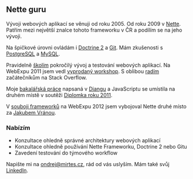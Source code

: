 ## Nette guru

Vývoji webových aplikací se věnuji od roku 2005. Od roku 2009 v [Nette](http://nette.org/).
Patřím mezi největší znalce tohoto frameworku v ČR a podílím se na jeho vývoji.

Na špičkové úrovni ovládám i [Doctrine 2](http://www.doctrine-project.org/) a [Git](http://git-scm.com/). Mám zkušenosti s [PostgreSQL](http://www.postgresql.org/) a [MySQL](http://www.mysql.com/).

Pravidelně [školím](http://akademie.medio.cz/vyvoj-webovych-aplikaci) pokročilý vývoj a testování webových aplikací. Na WebExpu 2011 jsem vedl [vyprodaný workshop](http://webexpo.cz/praha2011/workshop/jak-napsat-otestovat-tisice-radku-kvalitniho-objektoveho-kodu/). S oblibou [radím](http://stackoverflow.com/users/565782/ondrej-mirtes) začátečníkům na Stack Overflow.

Moje [bakalářská práce](https://dip.felk.cvut.cz/browse/details.php?f=F3&d=K13136&y=2011&a=mirteond&t=bach) napsaná v [Djangu](http://www.djangoproject.cz/) a JavaScriptu se umístila na druhém místě v soutěži [Diplomka roku 2011](http://www.diplomovaprace.cz/vitezne-prace.php).

V [souboji frameworků](http://www.knesl.com/articles/view/webexpo-2012-souboj-frameworku) na WebExpu 2012 jsem vybojoval Nette druhé místo za [Jakubem Vránou](http://www.vrana.cz/).

### Nabízím

- Konzultace ohledně správné architektury webových aplikací
- Konzultace ohledně používání Nette Frameworku, Doctrine 2 nebo Gitu
- Zavedení testování do týmového workflow

Napište mi na <ondrej@mirtes.cz>, rád od vás uslyším. Mám také svůj [LinkedIn](http://cz.linkedin.com/in/ondrejmirtes).
